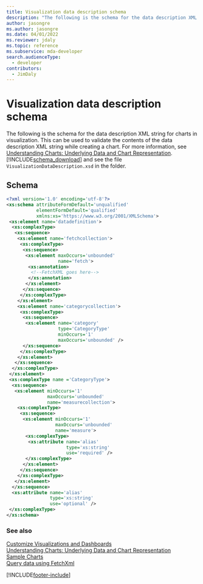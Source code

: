 ```yaml
---
title: Visualization data description schema
description: "The following is the schema for the data description XML string for charts in visualization. This can be used to validate the contents of the data description XML string while creating a chart."
author: jasongre
ms.author: jasongre
ms.date: 04/01/2022
ms.reviewer: jdaly
ms.topic: reference
ms.subservice: mda-developer
search.audienceType: 
  - developer
contributors: 
  - JimDaly
---
```

# Visualization data description schema

The following is the schema for the data description XML string for charts in visualization. This can be used to validate the contents of the data description XML string while creating a chart. For more information, see [Understanding Charts: Underlying Data and Chart Representation](understand-charts-underlying-data-chart-representation.md). [!INCLUDE[schema_download](../../includes/schema-download.md)] and see the file `VisualizationDataDescription.xsd` in the folder.  
  
## Schema  
  
```xml  
<?xml version='1.0' encoding='utf-8'?>  
<xs:schema attributeFormDefault='unqualified'  
           elementFormDefault='qualified'  
           xmlns:xs='https://www.w3.org/2001/XMLSchema'>  
 <xs:element name='datadefinition'>  
  <xs:complexType>  
   <xs:sequence>  
    <xs:element name='fetchcollection'>  
     <xs:complexType>  
      <xs:sequence>  
       <xs:element maxOccurs='unbounded'  
                   name='fetch'>  
        <xs:annotation>  
         <!--FetchXML goes here-->  
        </xs:annotation>  
       </xs:element>  
      </xs:sequence>  
     </xs:complexType>  
    </xs:element>  
    <xs:element name='categorycollection'>  
     <xs:complexType>  
      <xs:sequence>  
       <xs:element name='category'  
                   type='CategoryType'  
                   minOccurs='1'  
                   maxOccurs='unbounded' />  
      </xs:sequence>  
     </xs:complexType>  
    </xs:element>  
   </xs:sequence>  
  </xs:complexType>  
 </xs:element>  
 <xs:complexType name ='CategoryType'>  
  <xs:sequence>  
   <xs:element minOccurs='1'  
               maxOccurs='unbounded'  
               name='measurecollection'>  
    <xs:complexType>  
     <xs:sequence>  
      <xs:element minOccurs='1'  
                  maxOccurs='unbounded'  
                  name='measure'>  
       <xs:complexType>  
        <xs:attribute name='alias'  
                      type='xs:string'  
                      use='required' />  
       </xs:complexType>  
      </xs:element>  
     </xs:sequence>  
    </xs:complexType>  
   </xs:element>  
  </xs:sequence>  
  <xs:attribute name='alias'  
                type='xs:string'  
                use='optional' />  
 </xs:complexType>  
</xs:schema>  
```

### See also

[Customize Visualizations and Dashboards](customize-visualizations-dashboards.md)   
[Understanding Charts: Underlying Data and Chart Representation](understand-charts-underlying-data-chart-representation.md)   
[Sample Charts](sample-charts.md)   
[Query data using FetchXml](../data-platform/fetchxml/overview.md)

[!INCLUDE[footer-include](../../includes/footer-banner.md)]
